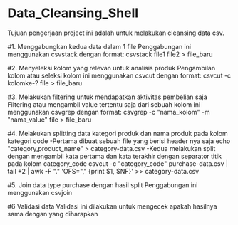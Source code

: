 # Data_Cleansing_Shell

Tujuan pengerjaan project ini adalah untuk melakukan cleansing data csv.

#1. Menggabungkan kedua data dalam 1 file
Penggabungan ini menggunakan csvstack dengan format:
csvstack file1 file2 > file_baru

#2. Menyeleksi kolom yang relevan untuk analisis produk
Pengambilan kolom atau seleksi kolom ini menggunakan csvcut dengan format:
csvcut -c kolomke-? file > file_baru 

#3. Melakukan filtering untuk mendapatkan aktivitas pembelian saja
Filtering atau mengambil value tertentu saja dari sebuah kolom ini menggunakan csvgrep dengan format:
csvgrep -c "nama_kolom" -m "nama_value" file > file_baru

#4. Melakukan splitting data kategori produk dan nama produk pada kolom kategori code
-Pertama dibuat sebuah file yang berisi header nya saja
echo "category,product_name" > category-data.csv
-Kedua melakukan split dengan mengambil kata pertama dan kata terakhir dengan separator titik pada kolom category_code 
csvcut -c "category_code" purchase-data.csv | tail +2 | awk -F "." 'OFS="," {print $1, $NF}' >> category-data.csv

#5. Join data type purchase dengan hasil split
Penggabungan ini menggunakan csvjoin

#6 Validasi data
Validasi ini dilakukan untuk mengecek apakah hasilnya sama dengan yang diharapkan
